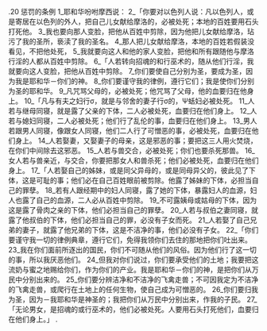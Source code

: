 .20 
惩罚的条例 
1_耶和华吩咐摩西说： 2_「你要对以色列人说：凡以色列人，或是寄居在以色列的外人，把自己儿女献给摩洛的，必被处死；本地的百姓要用石头打死他。 3_我也要向那人变脸，把他从百姓中剪除，因为他把儿女献给摩洛，玷污了我的圣所，亵渎了我的圣名。 4_那人把儿女献给摩洛，本地的百姓若假装没看见，不把他处死， 5_我就要向这人和他的家人变脸，把他和所有跟随他与摩洛行淫的人都从百姓中剪除。 
6_「人若转向招魂的和行巫术的，随从他们行淫，我就要向这人变脸，把他从百姓中剪除。 7_你们要使自己分别为圣，要成为圣，因为我是耶和华－你们的神。 8_你们要谨守我的律例，遵行它们；我是使你们分别为圣的耶和华。 9_凡咒骂父母的，必被处死；他咒骂了父母，他的血要归在他身上。 
10_「凡与有夫之妇行σ，就是与邻舍的妻子行σ的，Ψ蛞妇必被处死。 11_人若与继母同寝，就是露了父亲的下体，二人必被处死，血要归在他们身上。 12_人若与媳妇同寝，二人必被处死；他们行了乱伦的事，血要归在他们身上。 13_男人若跟男人同寝，像跟女人同寝，他们二人行了可憎恶的事，必被处死，血要归在他们身上。 14_人若娶妻，又娶妻子的母亲，这是邪恶的事；要把这三人用火焚烧，在你们中间除去这邪恶。 15_人若与兽交合，必被处死；你们也要杀死那兽。 16_女人若与兽亲近，与交合，你要把那女人和兽杀死；他们必被处死，血要归在他们身上。 
17_「人若娶自己的姊妹，或是同父异母的，或是同母异父的，彼此见了下体，这是可耻的事；他们必在自己百姓眼前被剪除。他露了姊妹的下体，必担当自己的罪孽。 18_若有人跟经期中的妇人同寝，露了她的下体，暴露妇人的血源，妇人也露了自己的血源，二人必从百姓中剪除。 19_不可露姨母或姑母的下体，因为这是露了骨肉之亲的下体，他们必担当自己的罪孽。 20_人若与叔伯之妻同寝，就露了他叔伯的下体，他们必担当自己的罪，必没有子女而死。 21_人若娶了自己兄弟的妻子，就露了他兄弟的下体，这是不洁净的事，他们必没有子女。 
22_「你们要谨守我一切的律例典章，遵行它们，免得我领你们去住的那地把你们吐出来。 23_我在你们面前所逐出的国民，你们不可随从他们的风俗。因为他们行了这一切的事，所以我厌恶他们。 24_但我对你们说过，你们要承受他们的土地；我要把这流奶与蜜之地赐给你们，作为你们的产业。我是耶和华－你们的神，是把你们从万民中分别出来的。 25_你们要分辨洁净和不洁净的飞禽走兽；不可因我定为不洁净的飞禽走兽，或爬行在土地上的任何生物，使自己成为可憎恶的。 26_你们要归我为圣，因为－我耶和华是神圣的；我把你们从万民中分别出来，作我的子民。 
27_「无论男女，是招魂的或行巫术的，他们必被处死。人要用石头打死他们，血要归在他们身上。」 
.
